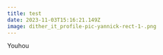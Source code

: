 ```yaml
---
title: test
date: 2023-11-03T15:16:21.149Z
image: dither_it_profile-pic-yannick-rect-1-.png
---
```

Youhou